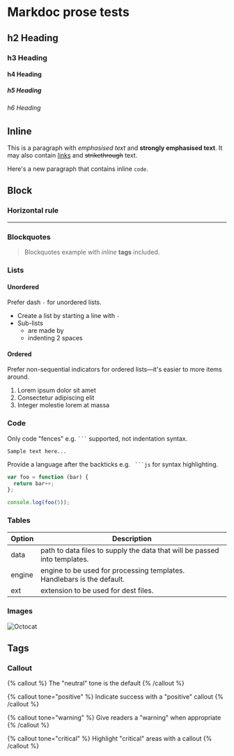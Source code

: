 # Markdoc prose tests

## h2 Heading

### h3 Heading

#### h4 Heading

##### h5 Heading

###### h6 Heading

## Inline

This is a paragraph with _emphasised text_ and **strongly emphasised text**. It may also contain [links](https://markdoc.io/) and ~~strikethrough~~ text.

Here's a new paragraph that contains inline `code`.

## Block

### Horizontal rule

---

### Blockquotes

> Blockquotes example with _inline_ **tags** included.

### Lists

#### Unordered

Prefer dash `-` for unordered lists.

- Create a list by starting a line with `-`
- Sub-lists
  - are made by
  - indenting 2 spaces

#### Ordered

Prefer non-sequential indicators for ordered lists—it's easier to more items around.

1. Lorem ipsum dolor sit amet
1. Consectetur adipiscing elit
1. Integer molestie lorem at massa

### Code

Only code "fences" e.g. ` ``` ` supported, not indentation syntax.

```
Sample text here...
```

Provide a language after the backticks e.g. ` ```js` for syntax highlighting.

```js
var foo = function (bar) {
  return bar++;
};

console.log(foo(5));
```

### Tables

| Option | Description                                                               |
| ------ | ------------------------------------------------------------------------- |
| data   | path to data files to supply the data that will be passed into templates. |
| engine | engine to be used for processing templates. Handlebars is the default.    |
| ext    | extension to be used for dest files.                                      |

### Images

![Octocat](https://octodex.github.com/images/original.png)

## Tags

### Callout

{% callout %}
The "neutral" tone is the default
{% /callout %}

{% callout tone="positive" %}
Indicate success with a "positive" callout
{% /callout %}

{% callout tone="warning" %}
Give readers a "warning" when appropriate
{% /callout %}

{% callout tone="critical" %}
Highlight "critical" areas with a callout
{% /callout %}
